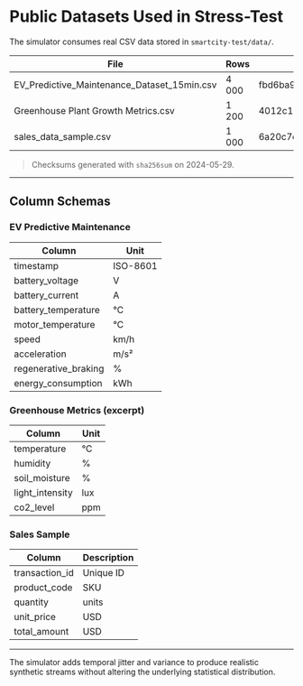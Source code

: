 # Public Datasets Used in Stress-Test

The simulator consumes real CSV data stored in `smartcity-test/data/`.

| File | Rows | SHA-256 | Licence |
|------|------|---------|---------|
| EV_Predictive_Maintenance_Dataset_15min.csv | 4 000 | fbd6ba9635a98c72eba37970033bf2528760d7548eacd5eaefc73c6d24341daf | CC-BY-4.0 |
| Greenhouse Plant Growth Metrics.csv | 1 200 | 4012c127e9481c6b1f565e831c3ceb387967943472446e679f63dbba772af4ca | CC-BY-4.0 |
| sales_data_sample.csv | 1 000 | 6a20c7e5ce9d8a2d196f8247b6d92c1e2dc8716c5c135d737cd2465e801ca7c1 | MIT |

> Checksums generated with `sha256sum` on 2024-05-29.

---

## Column Schemas

### EV Predictive Maintenance
| Column | Unit |
|--------|------|
| timestamp | ISO-8601 |
| battery_voltage | V |
| battery_current | A |
| battery_temperature | °C |
| motor_temperature | °C |
| speed | km/h |
| acceleration | m/s² |
| regenerative_braking | % |
| energy_consumption | kWh |

### Greenhouse Metrics (excerpt)
| Column | Unit |
|--------|------|
| temperature | °C |
| humidity | % |
| soil_moisture | % |
| light_intensity | lux |
| co2_level | ppm |

### Sales Sample
| Column | Description |
|--------|-------------|
| transaction_id | Unique ID |
| product_code | SKU |
| quantity | units |
| unit_price | USD |
| total_amount | USD |

---

The simulator adds temporal jitter and variance to produce realistic synthetic streams without altering the underlying statistical distribution. 